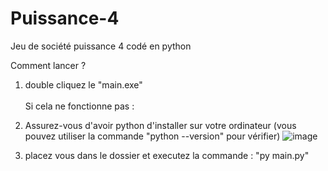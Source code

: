 # Puissance-4
Jeu de société puissance 4 codé en python

Comment lancer ? 

1. double cliquez le "main.exe"
</br></br>Si cela ne fonctionne pas : 
1. Assurez-vous d'avoir python d'installer sur votre ordinateur (vous pouvez utiliser la commande "python --version" pour vérifier)
![image](https://github.com/TitouanBertaux/Puissance-4/assets/129868891/92aad774-f8f0-4a35-a3ba-743781073aec)

2. placez vous dans le dossier et executez la commande : "py main.py"

